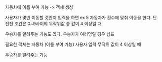 자동차에 이름 부여 가능 -> 객체 생성

사용자가 몇번 이동할 것인지 입력을 하면 ex 5
자동차가 횟수에 맞춰 이동을 한다.
단 전진 조건은 0~9사이의 무작위값 중 값이 4 이상일 때

우승자를 알려주는 기능도 있다.
우승자가 여러명일 경우 쉼표

필요한 객체는
자동차 (이름 부여 가능)
사용자 입력
무작위 값이 4 이상일 때

우승자를 알려주는 기능
